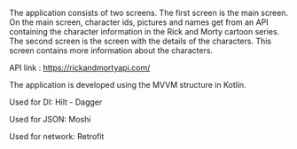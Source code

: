 The application consists of two screens. 
The first screen is the main screen. On the main screen, character ids, pictures and names get from an API containing the character information in the Rick and Morty cartoon series.
The second screen is the screen with the details of the characters. This screen contains more information about the characters.

API link : https://rickandmortyapi.com/

The application is developed using the MVVM structure in Kotlin.

Used for DI: Hilt - Dagger

Used for JSON: Moshi

Used for network: Retrofit
